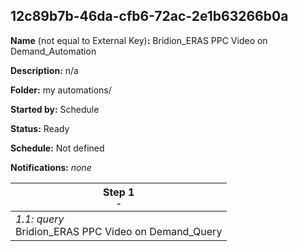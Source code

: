 ## 12c89b7b-46da-cfb6-72ac-2e1b63266b0a

**Name** (not equal to External Key)**:** Bridion_ERAS PPC Video on Demand_Automation

**Description:** n/a

**Folder:** my automations/

**Started by:** Schedule

**Status:** Ready

**Schedule:** Not defined

**Notifications:** _none_


| Step 1<br>_<small>-</small>_ |
| --- |
| _1.1: query_<br>Bridion_ERAS PPC Video on Demand_Query |
